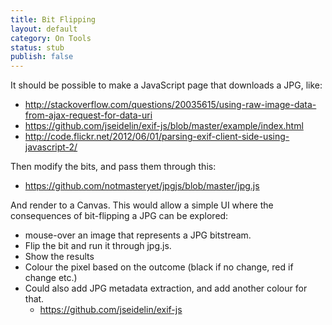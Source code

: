```yaml
---
title: Bit Flipping
layout: default
category: On Tools
status: stub
publish: false
---
```


It should be possible to make a JavaScript page that downloads a JPG, like:

* http://stackoverflow.com/questions/20035615/using-raw-image-data-from-ajax-request-for-data-uri
* https://github.com/jseidelin/exif-js/blob/master/example/index.html
* http://code.flickr.net/2012/06/01/parsing-exif-client-side-using-javascript-2/

Then modify the bits, and pass them through this:

* https://github.com/notmasteryet/jpgjs/blob/master/jpg.js

And render to a Canvas. This would allow a simple UI where the consequences of bit-flipping a JPG can be explored:

* mouse-over an image that represents a JPG bitstream.
* Flip the bit and run it through jpg.js.
* Show the results
* Colour the pixel based on the outcome (black if no change, red if change etc.)
* Could also add JPG metadata extraction, and add another colour for that.
    * https://github.com/jseidelin/exif-js

